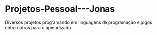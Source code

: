 # Projetos-Pessoal---Jonas
Diversos projetos programando em linguagens de programação e jogos entre outros para o aprendizado.
